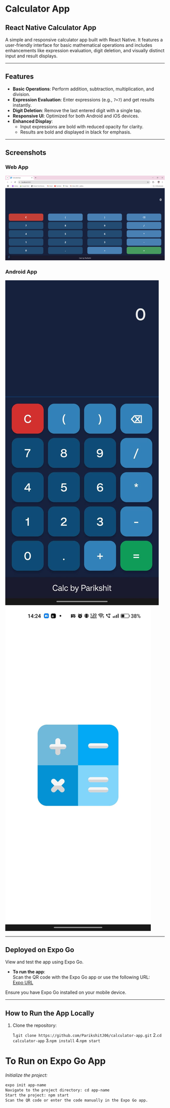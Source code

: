 # **Calculator App**  
## **React Native Calculator App**  

A simple and responsive calculator app built with React Native. It features a user-friendly interface for basic mathematical operations and includes enhancements like expression evaluation, digit deletion, and visually distinct input and result displays.

---

## **Features**  

- **Basic Operations**: Perform addition, subtraction, multiplication, and division.  
- **Expression Evaluation**: Enter expressions (e.g., `7+7`) and get results instantly.  
- **Digit Deletion**: Remove the last entered digit with a single tap.  
- **Responsive UI**: Optimized for both Android and iOS devices.  
- **Enhanced Display**:  
  - Input expressions are bold with reduced opacity for clarity.  
  - Results are bold and displayed in black for emphasis.  

---

## **Screenshots**  

### Web App  
![Screenshot of WebApp](./assets/screenshot.png)  

### Android App  
![Screenshot of AndroidApp](./assets/screenshot2.jpg)  
![Screenshot of AndroidApp](./assets/screenshot3.jpg)  

---

## **Deployed on Expo Go**  

View and test the app using Expo Go.  

- **To run the app**:  
  Scan the QR code with the Expo Go app or use the following URL:  
  [Expo URL](exp://192.168.31.164:8081)  

Ensure you have Expo Go installed on your mobile device.  

---

## **How to Run the App Locally**  

1. Clone the repository:  
   
   1.`git clone https://github.com/ParikshitJ06/calculator-app.git`
   2.`cd calculator-app`
   3.`npm install`
   4.`npm start`

   
# **To Run on Expo Go App**
 *Initialize the project:*
 
    expo init app-name
    Navigate to the project directory: cd app-name
    Start the project: npm start
    Scan the QR code or enter the code manually in the Expo Go app.


